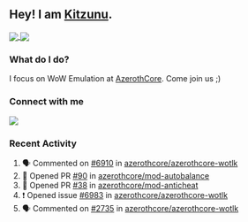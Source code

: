 ## Hey! I am [Kitzunu](https://Github.com/Kitzunu).

<a href="https://github-readme-stats.kitzunu.vercel.app/api?username=Kitzunu&show_icons=true&theme=dark">
  <img align="center" src="https://github-readme-stats.kitzunu.vercel.app/api?username=Kitzunu&show_icons=true&theme=dark" />
</a>
<a href="https://github-readme-stats.kitzunu.vercel.app/api?username=Kitzunu&show_icons=true&theme=dark">
  <img align="center" src="https://github-readme-stats.vercel.app/api/top-langs/?username=Kitzunu&layout=compact&theme=dark" />
</a>

### What do I do?

I focus on WoW Emulation at [AzerothCore](https://Github.com/AzerothCore). Come join us ;)

### Connect with me
[![](https://img.shields.io/badge/AzerothCore%20Discord-Connect%20with%20me!-green)](https://discord.com/invite/gkt4y2x)

### Recent Activity

<!--START_SECTION:activity-->
1. 🗣 Commented on [#6910](https://github.com/azerothcore/azerothcore-wotlk/issues/6910) in [azerothcore/azerothcore-wotlk](https://github.com/azerothcore/azerothcore-wotlk)
2. 💪 Opened PR [#90](https://github.com/azerothcore/mod-autobalance/pull/90) in [azerothcore/mod-autobalance](https://github.com/azerothcore/mod-autobalance)
3. 💪 Opened PR [#38](https://github.com/azerothcore/mod-anticheat/pull/38) in [azerothcore/mod-anticheat](https://github.com/azerothcore/mod-anticheat)
4. ❗️ Opened issue [#6983](https://github.com/azerothcore/azerothcore-wotlk/issues/6983) in [azerothcore/azerothcore-wotlk](https://github.com/azerothcore/azerothcore-wotlk)
5. 🗣 Commented on [#2735](https://github.com/azerothcore/azerothcore-wotlk/issues/2735) in [azerothcore/azerothcore-wotlk](https://github.com/azerothcore/azerothcore-wotlk)
<!--END_SECTION:activity-->
